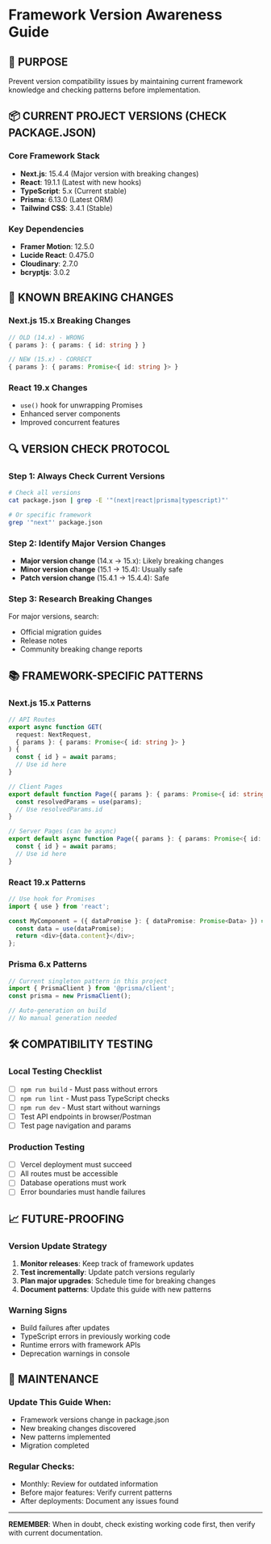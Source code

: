 # Framework Version Awareness Guide

## 🎯 PURPOSE
Prevent version compatibility issues by maintaining current framework knowledge and checking patterns before implementation.

## 📦 CURRENT PROJECT VERSIONS (CHECK PACKAGE.JSON)

### Core Framework Stack
- **Next.js**: 15.4.4 (Major version with breaking changes)
- **React**: 19.1.1 (Latest with new hooks)
- **TypeScript**: 5.x (Current stable)
- **Prisma**: 6.13.0 (Latest ORM)
- **Tailwind CSS**: 3.4.1 (Stable)

### Key Dependencies
- **Framer Motion**: 12.5.0
- **Lucide React**: 0.475.0
- **Cloudinary**: 2.7.0
- **bcryptjs**: 3.0.2

## 🚨 KNOWN BREAKING CHANGES

### Next.js 15.x Breaking Changes
```typescript
// OLD (14.x) - WRONG
{ params }: { params: { id: string } }

// NEW (15.x) - CORRECT
{ params }: { params: Promise<{ id: string }> }
```

### React 19.x Changes
- `use()` hook for unwrapping Promises
- Enhanced server components
- Improved concurrent features

## 🔍 VERSION CHECK PROTOCOL

### Step 1: Always Check Current Versions
```bash
# Check all versions
cat package.json | grep -E '"(next|react|prisma|typescript)"'

# Or specific framework
grep '"next"' package.json
```

### Step 2: Identify Major Version Changes
- **Major version change** (14.x → 15.x): Likely breaking changes
- **Minor version change** (15.1 → 15.4): Usually safe
- **Patch version change** (15.4.1 → 15.4.4): Safe

### Step 3: Research Breaking Changes
For major versions, search:
- Official migration guides
- Release notes
- Community breaking change reports

## 📚 FRAMEWORK-SPECIFIC PATTERNS

### Next.js 15.x Patterns
```typescript
// API Routes
export async function GET(
  request: NextRequest,
  { params }: { params: Promise<{ id: string }> }
) {
  const { id } = await params;
  // Use id here
}

// Client Pages
export default function Page({ params }: { params: Promise<{ id: string }> }) {
  const resolvedParams = use(params);
  // Use resolvedParams.id
}

// Server Pages (can be async)
export default async function Page({ params }: { params: Promise<{ id: string }> }) {
  const { id } = await params;
  // Use id here
}
```

### React 19.x Patterns
```typescript
// Use hook for Promises
import { use } from 'react';

const MyComponent = ({ dataPromise }: { dataPromise: Promise<Data> }) => {
  const data = use(dataPromise);
  return <div>{data.content}</div>;
};
```

### Prisma 6.x Patterns
```typescript
// Current singleton pattern in this project
import { PrismaClient } from '@prisma/client';
const prisma = new PrismaClient();

// Auto-generation on build
// No manual generation needed
```

## 🛠️ COMPATIBILITY TESTING

### Local Testing Checklist
- [ ] `npm run build` - Must pass without errors
- [ ] `npm run lint` - Must pass TypeScript checks
- [ ] `npm run dev` - Must start without warnings
- [ ] Test API endpoints in browser/Postman
- [ ] Test page navigation and params

### Production Testing
- [ ] Vercel deployment must succeed
- [ ] All routes must be accessible
- [ ] Database operations must work
- [ ] Error boundaries must handle failures

## 📈 FUTURE-PROOFING

### Version Update Strategy
1. **Monitor releases**: Keep track of framework updates
2. **Test incrementally**: Update patch versions regularly
3. **Plan major upgrades**: Schedule time for breaking changes
4. **Document patterns**: Update this guide with new patterns

### Warning Signs
- Build failures after updates
- TypeScript errors in previously working code
- Runtime errors with framework APIs
- Deprecation warnings in console

## 🔄 MAINTENANCE

### Update This Guide When:
- Framework versions change in package.json
- New breaking changes discovered
- New patterns implemented
- Migration completed

### Regular Checks:
- Monthly: Review for outdated information
- Before major features: Verify current patterns
- After deployments: Document any issues found

---

**REMEMBER**: When in doubt, check existing working code first, then verify with current documentation.